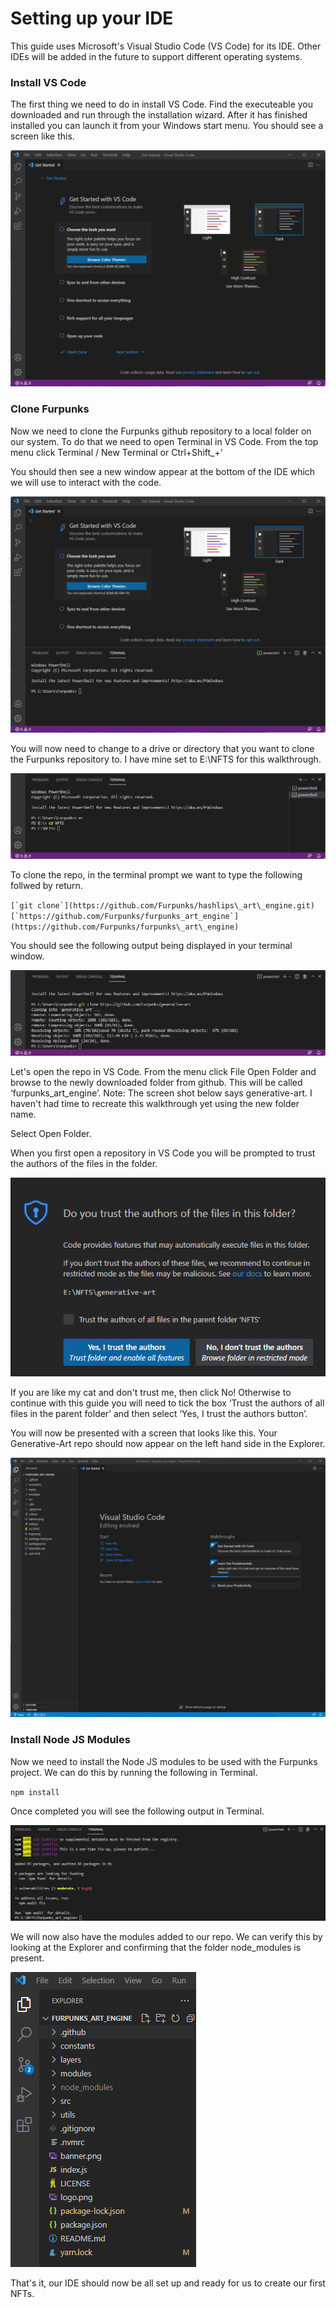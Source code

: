 # Setting up your IDE

This guide uses Microsoft's Visual Studio Code (VS Code) for its IDE. Other IDEs will be added in the future to support different operating systems.



### Install VS Code

The first thing we need to do in install VS Code. Find the executeable you downloaded and run through the installation wizard. After it has finished installed you can launch it from your Windows start menu. You should see a screen like this.

![](<.gitbook/assets/VS Code First Run.png>)

### Clone Furpunks

Now we need to clone the Furpunks github repository to a local folder on our system. To do that we need to open Terminal in VS Code. From the top menu click Terminal / New Terminal or Ctrl+Shift\_+'&#x20;

You should then see a new window appear at the bottom of the IDE which we will use to interact with the code.&#x20;

![](<.gitbook/assets/Screenshot 2022-01-12 170054.png>)

You will now need to change to a drive or directory that you want to clone the Furpunks repository to. I have mine set to E:\NFTS for this walkthrough.

![](<.gitbook/assets/Screenshot 2022-01-12 171056.png>)

To clone the repo, in the terminal prompt we want to type the following follwed by return.

``[`git clone`](https://github.com/Furpunks/hashlips\_art\_engine.git)[`https://github.com/Furpunks/furpunks_art_engine`](https://github.com/Furpunks/furpunks\_art\_engine)``

You should see the following output being displayed in your terminal window.

![](<.gitbook/assets/Screenshot 2022-01-12 170454 (2).png>)

Let's open the repo in VS Code. From the menu click File Open Folder and browse to the newly downloaded folder from github. This will be called ‘furpunks\_art\_engine’. Note: The screen shot below says generative-art. I haven't had time to recreate this walkthrough yet using the new folder name.

Select Open Folder.

&#x20;When you first open a repository in VS Code you will be prompted to trust the authors of the files in the folder.

![](<.gitbook/assets/Screenshot 2022-01-12 171905.png>)

If you are like my cat and don't trust me, then click No! Otherwise to continue with this guide you will need to tick the box ‘Trust the authors of all files in the parent folder’ and then select ‘Yes, I trust the authors button’.

You will now be presented with a screen that looks like this. Your Generative-Art repo should now appear on the left hand side in the Explorer.

![](<.gitbook/assets/Screenshot 2022-01-26 201843.png>)

### Install Node JS Modules

&#x20;Now we need to install the Node JS modules to be used with the Furpunks project. We can do this by running the following in Terminal.

`npm install`

&#x20;Once completed you will see the following output in Terminal.

![](<.gitbook/assets/Screenshot 2022-01-26 202031.png>)

We will now also have the modules added to our repo. We can verify this by looking at the Explorer and confirming that the folder node\_modules is present.

![](<.gitbook/assets/Screenshot 2022-01-26 202143.png>)



That's it, our IDE should now be all set up and ready for us to create our first NFTs.
